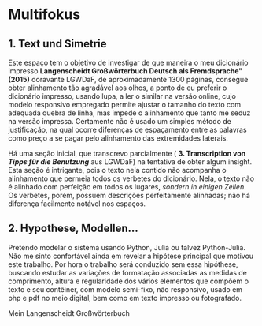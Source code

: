 # Multifokus 
## 1. Text und Simetrie
Este espaço tem o objetivo de investigar de que maneira o meu dicionário impresso **Langenscheidt Großwörterbuch Deutsch als Fremdsprache" (2015)** doravante <abbr>LGWDaF</abbr>, de aproximadamente 1300 páginas, consegue obter alinhamento tão agradável aos olhos, a ponto de eu preferir o dicionário impresso, usando lupa, a ler o similar na versão online, cujo modelo responsivo empregado permite ajustar o tamanho do texto com adequada quebra de linha, mas impede o alinhamento que tanto me seduz na versão impressa. Certamente não é usado um simples método de justificação, na qual ocorre diferenças de espaçamento entre as palavras como preço a se pagar pelo alinhamento das extremidades laterais. 

Há uma seção inicial, que transcrevo parcialmente ( **3. Transcription von _Tipps für die Benutzung_** aus LGWDaF) na tentativa de obter algum insight. Esta seção é intrigante, pois o texto nela contido não acompanha o alinhamento que permeia todos os verbetes do dicionário. Nela, o texto não é alinhado com perfeição em todos os lugares,  *sondern in einigen Zeilen*. Os verbetes, porém, possuem descrições perfeitamente alinhadas; não há diferença facilmente notável nos espaços.

## 2. Hypothese, Modellen...
Pretendo modelar o sistema usando Python, Julia ou talvez Python-Julia. Não me sinto confortável ainda em revelar a hipótese principal que motivou este trabalho. Por hora o trabalho será conduzido sem essa hipóthese, buscando estudar as variações de formatação associadas as medidas de comprimento, altura e regularidade dos vários elementos que compõem o texto e seu contêiner, com modelo semi-fixo, não responsivo, usado em php e pdf no meio digital, bem como em texto impresso ou fotografado.

Mein Langenscheidt Großwörterbuch 

